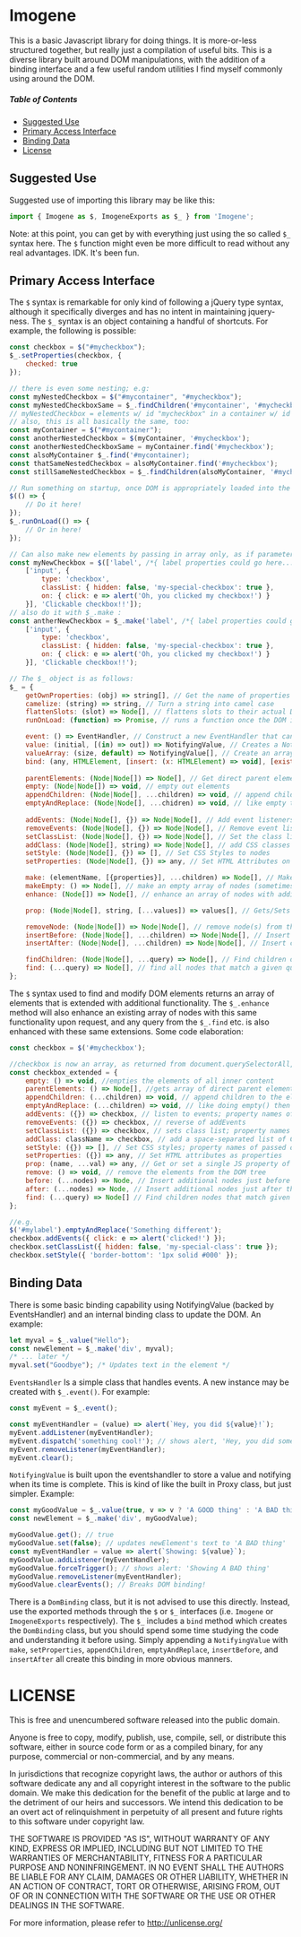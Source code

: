 # Imogene

This is a basic Javascript library for doing things. It is more-or-less structured together, but really just a compilation of useful bits. This is a diverse library built around DOM manipulations, with the addition of a binding interface and a few useful random utilities I find myself commonly using around the DOM.

##### Table of Contents
- [Suggested Use](#suggested-use)
- [Primary Access Interface](#primary-access-interface)
- [Binding Data](#binding-data)
- [License](#license)



## Suggested Use

Suggested use of importing this library may be like this:
```javascript
import { Imogene as $, ImogeneExports as $_ } from 'Imogene';
```

Note: at this point, you can get by with everything just using the so called `$_` syntax here. The `$` function might even be more difficult to read without any real advantages. IDK. It's been fun.

## Primary Access Interface

The `$` syntax is remarkable for only kind of following a jQuery type syntax, although it specifically diverges and has no intent in maintaining jquery-ness. The `$_` syntax is an object containing a handful of shortcuts. For example, the following is possible:
```javascript
const checkbox = $("#mycheckbox");
$_.setProperties(checkbox, {
	checked: true
});

// there is even some nesting; e.g:
const myNestedCheckbox = $("#mycontainer", "#mycheckbox"); 
const myNestedCheckboxSame = $_.findChildren('#mycontainer', '#mycheckbox');
// myNestedCheckbox = elements w/ id "mycheckbox" in a container w/ id "mycontainer"
// also, this is all basically the same, too:
const myContainer = $("#mycontainer");
const anotherNestedCheckbox = $(myContainer, '#mycheckbox');
const anotherNestedCheckboxSame = myContainer.find('#mycheckbox');
const alsoMyContainer $_.find('#mycontainer);
const thatSameNestedCheckbox = alsoMyContainer.find('#mycheckbox');
const stillSameNestedCheckbox = $_.findChildren(alsoMyContainer, '#mycheckbox');

// Run something on startup, once DOM is appropriately loaded into the browser?
$(() => {
    // Do it here!
});
$_.runOnLoad(() => {
    // Or in here!
});

// Can also make new elements by passing in array only, as if parameters to make method! For example:
const myNewCheckbox = $(['label', /*{ label properties could go here... },*/
	['input', {
		type: 'checkbox',
		classList: { hidden: false, 'my-special-checkbox': true },
		on: { click: e => alert('Oh, you clicked my checkbox!') }
	}], 'Clickable checkbox!!']);
// also do it with $_.make :
const antherNewCheckbox = $_.make('label', /*{ label properties could go here... },*/
	['input', {
		type: 'checkbox',
		classList: { hidden: false, 'my-special-checkbox': true },
		on: { click: e => alert('Oh, you clicked my checkbox!') }
	}], 'Clickable checkbox!!');

// The $_ object is as follows:
$_ = {
    getOwnProperties: (obj) => string[], // Get the name of properties of an object into a 
    camelize: (string) => string, // Turn a string into camel case
    flattenSlots: (slot) => Node[], // flattens slots to their actual DOM represented elements
    runOnLoad: (function) => Promise, // runs a function once the DOM is fully loaded, returning a promise that completes upon finishing said function

    event: () => EventHandler, // Construct a new EventHandler that can listen to and run events
    value: (initial, [(in) => out]) => NotifyingValue, // Creates a NotifyingValue for binding in DOM 
    valueArray: (size, default) => NotifyingValue[], // Create an array of NotifyingValues for binding in DOM
    bind: (any, HTMLElement, [insert: (x: HTMLElement) => void], [exist: Array]) => DomBinding, // create a new dom binding (this can be useful but easier to just create a value and add it as a child with methods below, tbh)
	
    parentElements: (Node|Node[]) => Node[], // Get direct parent elements of nodes
    empty: (Node|Node[]) => void, // empty out elements
    appendChildren: (Node|Node[], ...children) => void, // append children to an element
    emptyAndReplace: (Node|Node[], ...chidren) => void, // like empty then appendChildren
	
    addEvents: (Node|Node[], {}) => Node|Node[], // Add event listeners to an element
    removeEvents: (Node|Node[], {}) => Node|Node[], // Remove event listeners from an element
    setClassList: (Node|Node[], {}) => Node|Node[], // Set the class list to t
    addClass: (Node|Node[], string) => Node|Node[], // add CSS classes to the nodes
    setStyle: (Node|Node[], {}) => [], // Set CSS Styles to nodes
    setProperties: (Node|Node[], {}) => any, // Set HTML Attributes on nodes

    make: (elementName, [{properties}], ...children) => Node[], // Make new DOM elementsstring array
    makeEmpty: () => Node[], // make an empty array of nodes (sometimes useful)
    enhance: (Node[]) => Node[], // enhance an array of nodes with additional functionality (see below)

    prop: (Node|Node[], string, [...values]) => values[], // Gets/Sets a property across on node(s)

    removeNode: (Node|Node[]) => Node|Node[], // remove node(s) from the DOM tree
    insertBefore: (Node|Node[], ...children) => Node|Node[], // Insert children directly before an existing node(s)
    insertAfter: (Node|Node[], ...children) => Node|Node[], // Insert children directly after an existing node(s)

    findChildren: (Node|Node[], ...query) => Node[], // Find children of node(s) matching a query/queries
    find: (...query) => Node[], // find all nodes that match a given query/queries
};
```

The `$` syntax used to find and modify DOM elements returns an array of elements that is extended with additional functionality. The `$_.enhance` method will also enhance an existing array of nodes with this same functionality upon request, and any query from the `$_.find` etc. is also enhanced with these same extensions. Some code elaboration:
```javascript
const checkbox = $('#mycheckbox');

//checkbox is now an array, as returned from document.querySelectorAll, with the additional extended methods:
const checkbox_extended = {
	empty: () => void, //empties the elements of all inner content
	parentElements: () => Node[], //gets array of direct parent elements
	appendChildren: (...children) => void, // append children to the elements
	emptyAndReplace: (...children) => void, // like doing empty() then appendChildren(...children)
	addEvents: ({}) => checkbox, // listen to events; property names of passed object is names of events
	removeEvents: ({}) => checkbox, // reverse of addEvents
	setClassList: ({}) => checkbox, // sets class list; property names of passed object is names of classes, values should be true/false
	addClass: className => checkbox, // add a space-separated list of CSS classes to the elements
	setStyle: ({}) => [], // Set CSS styles; property names of passed object is CSS property
	setProperties: ({}) => any, // Set HTML attributes as properties
	prop: (name, ...val) => any, // Get or set a single JS property of the first element in the array
	remove: () => void, // remove the elements from the DOM tree
	before: (...nodes) => Node, // Insert additional nodes just before the first element in the array
	after: (...nodes) => Node, // Insert additional nodes just after the last element in the array,
	find: (...query) => Node[] // Find children nodes that match given queries
};

//e.g.
$('#mylabel').emptyAndReplace('Something different');
checkbox.addEvents({ click: e => alert('clicked!') });
checkbox.setClassList({ hidden: false, 'my-special-class': true });
checkbox.setStyle({ 'border-bottom': '1px solid #000' });
```

## Binding Data

There is some basic binding capability using NotifyingValue (backed by EventsHandler) and an internal binding class to update the DOM. An example:
```javascript
let myval = $_.value("Hello");
const newElement = $_.make('div', myval);
/* ... later */
myval.set("Goodbye"); /* Updates text in the element */
```

`EventsHandler` Is a simple class that handles events. A new instance may be created with `$_.event()`. For example:
```javascript
const myEvent = $_.event();

const myEventHandler = (value) => alert(`Hey, you did ${value}!`);
myEvent.addListener(myEventHandler);
myEvent.dispatch('something cool!'); // shows alert, 'Hey, you did something cool!'
myEvent.removeListener(myEventHandler);
myEvent.clear();

```

`NotifyingValue` is built upon the eventshandler to store a value and notifying when its time is complete. This is kind of like the built in Proxy class, but just simpler. Example:
```javascript
const myGoodValue = $_.value(true, v => v ? 'A GOOD thing' : 'A BAD thing');
const newElement = $_.make('div', myGoodValue);

myGoodValue.get(); // true
myGoodValue.set(false); // updates newElement's text to 'A BAD thing'
const myEventHandler = value => alert(`Showing: ${value}`);
myGoodValue.addListener(myEventHandler);
myGoodValue.forceTrigger(); // shows alert: 'Showing A BAD thing'
myGoodValue.removeListener(myEventHandler);
myGoodValue.clearEvents(); // Breaks DOM binding!
```

There is a `DomBinding` class, but it is not advised to use this directly. Instead, use the exported methods through the `$` or `$_` interfaces (i.e. `Imogene` or `ImogeneExports` respectively). The `$_` includes a `bind` method which creates the `DomBinding` class, but you should spend some time studying the code and understanding it before using. Simply appending a `NotifyingValue` with `make`, `setProperties`, `appendChildren`, `emptyAndReplace`, `insertBefore`, and `insertAfter` all create this binding in more obvious manners.


# LICENSE

This is free and unencumbered software released into the public domain.

Anyone is free to copy, modify, publish, use, compile, sell, or distribute this software, either in source code form or as a compiled binary, for any purpose, commercial or non-commercial, and by any means.

In jurisdictions that recognize copyright laws, the author or authors of this software dedicate any and all copyright interest in the software to the public domain. We make this dedication for the benefit of the public at large and to the detriment of our heirs and successors. We intend this dedication to be an overt act of relinquishment in perpetuity of all present and future rights to this software under copyright law.

THE SOFTWARE IS PROVIDED "AS IS", WITHOUT WARRANTY OF ANY KIND, EXPRESS OR IMPLIED, INCLUDING BUT NOT LIMITED TO THE WARRANTIES OF MERCHANTABILITY, FITNESS FOR A PARTICULAR PURPOSE AND NONINFRINGEMENT. IN NO EVENT SHALL THE AUTHORS BE LIABLE FOR ANY CLAIM, DAMAGES OR OTHER LIABILITY, WHETHER IN AN ACTION OF CONTRACT, TORT OR OTHERWISE, ARISING FROM, OUT OF OR IN CONNECTION WITH THE SOFTWARE OR THE USE OR OTHER DEALINGS IN THE SOFTWARE.

For more information, please refer to http://unlicense.org/
